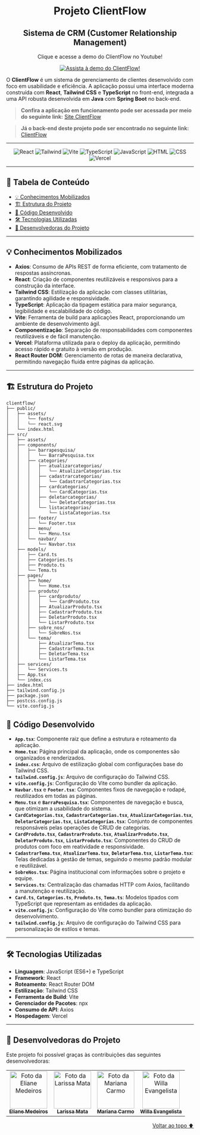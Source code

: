 <div align='center' id='topo'/>

# Projeto ClientFlow
## Sistema de CRM (Customer Relationship Management)

Clique e acesse a demo do ClientFlow no Youtube!

[![Assista à demo do ClientFlow!](https://ik.imagekit.io/willa/Design%20sem%20nome%20(4).png?updatedAt=1746211173500)](https://youtu.be/HInqPNLu2u8)


</div>

O **ClientFlow** é um sistema de gerenciamento de clientes desenvolvido com foco em usabilidade e eficiência. A aplicação possui uma interface moderna construída com **React**, **Tailwind CSS** e **TypeScript** no front-end, integrada a uma API robusta desenvolvida em **Java** com **Spring Boot** no back-end.

> **Confira a aplicação em funcionamento pode ser acessada por meio do seguinte link:** [Site ClientFlow](https://client-flow-react-seven.vercel.app/)

> **Já o back-end deste projeto pode ser encontrado no seguinte link:** [ClientFlow](https://github.com/Projeto-ClientFlow/ClientFlow)

******

<div align='center'/>

  ![React](https://a11ybadges.com/badge?logo=react)
  ![Tailwind](https://a11ybadges.com/badge?logo=tailwindcss)
  ![Vite](https://a11ybadges.com/badge?logo=vite)
  ![TypeScript](https://a11ybadges.com/badge?logo=typescript)
  ![JavaScript](https://a11ybadges.com/badge?logo=javascript)
  ![HTML](https://a11ybadges.com/badge?logo=html5)
  ![CSS](https://a11ybadges.com/badge?logo=css3)
  ![Vercel](https://a11ybadges.com/badge?logo=vercel)

</div>

******

## 📖 Tabela de Conteúdo
- [💡 Conhecimentos Mobilizados](#conhecimentosMobilizados)
- [🏗️ Estrutura do Projeto](#estruturaDoProjeto)
- [📂 Código Desenvolvido](#codigoDesenvolvido)
- [🛠️ Tecnologias Utilizadas](#tecnologiasUtilizadas)
- [🤝 Desenvolvedoras do Projeto](#devas)

---

<div id='conhecimentosMobilizados'/> 

## 💡 Conhecimentos Mobilizados

- **Axios**: Consumo de APIs REST de forma eficiente, com tratamento de respostas assíncronas.
- **React**: Criação de componentes reutilizáveis e responsivos para a construção da interface.
- **Tailwind CSS**: Estilização da aplicação com classes utilitárias, garantindo agilidade e responsividade.
- **TypeScript**: Aplicação da tipagem estática para maior segurança, legibilidade e escalabilidade do código.
- **Vite**: Ferramenta de build para aplicações React, proporcionando um ambiente de desenvolvimento ágil.
- **Componentização**: Separação de responsabilidades com componentes reutilizáveis e de fácil manutenção.
- **Vercel**: Plataforma utilizada para o deploy da aplicação, permitindo acesso rápido e gratuito à versão em produção.
- **React Router DOM**: Gerenciamento de rotas de maneira declarativa, permitindo navegação fluida entre páginas da aplicação.

---

<div id='estruturaDoProjeto'/> 

## 🏗️ Estrutura do Projeto

```
clientflow/
├── public/
│   ├── assets/
│   │   └── fonts/
│   │   └── react.svg
│   └── index.html
├── src/
│   ├── assets/
│   ├── components/
│   │   ├── barrapesquisa/
│   │   │   └── BarraPesquisa.tsx
│   │   ├── categories/
│   │   │   ├── atualizarcategorias/
│   │   │   │   └── AtualizarCategorias.tsx
│   │   │   ├── cadastrarcategorias/
│   │   │   │   └── CadastrarCategorias.tsx
│   │   │   ├── cardcategorias/
│   │   │   │   └── CardCategorias.tsx
│   │   │   ├── deletarcategorias/
│   │   │   │   └── DeletarCategorias.tsx
│   │   │   └── listacategorias/
│   │   │       └── ListaCategorias.tsx
│   │   ├── footer/
│   │   │   └── Footer.tsx
│   │   ├── menu/
│   │   │   └── Menu.tsx
│   │   └── navbar/
│   │       └── Navbar.tsx
│   ├── models/
│   │   ├── Card.ts
│   │   ├── Categories.ts
│   │   ├── Produto.ts
│   │   └── Tema.ts
│   ├── pages/
│   │   ├── home/
│   │   │   └── Home.tsx
│   │   ├── produto/
│   │   │   ├── cardproduto/
│   │   │   │   └── CardProduto.tsx
│   │   │   ├── AtualizarProduto.tsx
│   │   │   ├── CadastrarProduto.tsx
│   │   │   ├── DeletarProduto.tsx
│   │   │   └── ListarProduto.tsx
│   │   ├── sobre_nos/
│   │   │   └── SobreNos.tsx
│   │   └── tema/
│   │       ├── AtualizarTema.tsx
│   │       ├── CadastrarTema.tsx
│   │       ├── DeletarTema.tsx
│   │       └── ListarTema.tsx
│   ├── services/
│   │   └── Services.ts
│   ├── App.tsx
│   └── index.css
├── index.html
├── tailwind.config.js
├── package.json
├── postcss.config.js
└── vite.config.js
```

<div id='codigoDesenvolvido'/>

## 📂 Código Desenvolvido

- **`App.tsx`**: Componente raiz que define a estrutura e roteamento da aplicação.
- **`Home.tsx`**: Página principal da aplicação, onde os componentes são organizados e renderizados.
- **`index.css`**: Arquivo de estilização global com configurações base do Tailwind CSS. 
- **`tailwind.config.js`**: Arquivo de configuração do Tailwind CSS.
- **`vite.config.js`**: Configuração do Vite como bundler da aplicação.
- **`Navbar.tsx`** e **`Footer.tsx`**: Componentes fixos de navegação e rodapé, reutilizados em todas as páginas.
- **`Menu.tsx`** e **`BarraPesquisa.tsx`**: Componentes de navegação e busca, que otimizam a usabilidade do sistema.
- **`CardCategorias.tsx`**, **`CadastrarCategorias.tsx`**, **`AtualizarCategorias.tsx`**, **`DeletarCategorias.tsx`**, **`ListaCategorias.tsx`**: Conjunto de componentes responsáveis pelas operações de CRUD de categorias.
- **`CardProduto.tsx`**, **`CadastrarProduto.tsx`**, **`AtualizarProduto.tsx`**, **`DeletarProduto.tsx`**, **`ListarProduto.tsx`**: Componentes do CRUD de produtos com foco em reatividade e responsividade.
- **`CadastrarTema.tsx`**, **`AtualizarTema.tsx`**, **`DeletarTema.tsx`**, **`ListarTema.tsx`**: Telas dedicadas à gestão de temas, seguindo o mesmo padrão modular e reutilizável.
- **`SobreNos.tsx`**: Página institucional com informações sobre o projeto e equipe.
- **`Services.ts`**: Centralização das chamadas HTTP com Axios, facilitando a manutenção e reutilização.
- **`Card.ts`**, **`Categories.ts`**, **`Produto.ts`**, **`Tema.ts`**: Modelos tipados com TypeScript que representam as entidades da aplicação.
- **`vite.config.js`**: Configuração do Vite como bundler para otimização do desenvolvimento.
- **`tailwind.config.js`**: Arquivo de configuração do Tailwind CSS para personalização de estilos e temas.

---

<div id='tecnologiasUtilizadas'/> 

## 🛠️ Tecnologias Utilizadas

- **Linguagem**: JavaScript (ES6+) e TypeScript
- **Framework**: React
- **Roteamento**: React Router DOM
- **Estilização**: Tailwind CSS
- **Ferramenta de Build**: Vite
- **Gerenciador de Pacotes**: npx
- **Consumo de API**: Axios
- **Hospedagem**: Vercel
  
---

<div id='devas'/> 
  
## 🤝 Desenvolvedoras do Projeto

Este projeto foi possível graças às contribuições das seguintes desenvolvedoras:

<div align="center">
  <table>
    <td align="center">
        <a href="https://www.linkedin.com/in/elianempontes/" title="Linkedin da Eliane Medeiros">
          <img src="https://media.licdn.com/dms/image/v2/D4D03AQGppzwuto4Skw/profile-displayphoto-shrink_400_400/B4DZOzMU5sHUAg-/0/1733878173890?e=1747267200&v=beta&t=dYk2XBvZ6Be-J99J4sp9kljf2TF3ZZ5YZ8lEu72U7oA" width="100px;" alt="Foto da Eliane Medeiros"/><br>
          <sub>
            <b>Eliane Medeiros</b>
          </sub>
        </a>
      </td>
      <td align="center">
        <a href="https://www.linkedin.com/in/larissa-mata-a32a5a104/" title="Linkedin da Larissa Mata">
          <img src="https://media.licdn.com/dms/image/v2/D4D03AQH8ZGW05SThzA/profile-displayphoto-shrink_400_400/profile-displayphoto-shrink_400_400/0/1698075416577?e=1747267200&v=beta&t=MZQra9MZhtWWZqrZx6Re7loE6-KZIhHj9kj5Rbxe_Ds" width="100px;" alt="Foto da Larissa Mata"/><br>
          <sub>
            <b>Larissa Mata</b>
          </sub>
        </a>
      </td>
      <td align="center">
        <a href="https://github.com/MariPimentelCarmo" title="GitHub da Mariana Carmo">
          <img src="https://avatars.githubusercontent.com/u/99743029?v=4" width="100px;" alt="Foto da Mariana Carmo"/><br>
          <sub>
            <b>Mariana Carmo</b>
          </sub>
        </a>
      </td>
    <td align="center">
        <a href="https://github.com/willaevangelista" title="GitHub da Willa Evangelista">
          <img src="https://avatars.githubusercontent.com/u/84138876?v=4" width="100px;" alt="Foto da Willa Evangelista"/><br>
          <sub>
            <b>Willa Evangelista</b>
          </sub>
        </a>
      </td>
  </table>
</div>

<div align='right'>
  
  [Voltar ao topo ⬆️](#topo)

</div>
